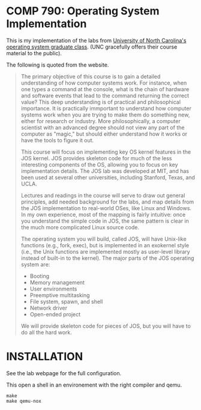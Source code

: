 # COMP 790: Operating System Implementation

This is my implementation of the labs from [University of North Carolina's operating system graduate class](https://www.cs.unc.edu/~porter/courses/comp790/s20/index.html). (UNC gracefully offers their course material to the public).

The following is quoted from the website.

> The primary objective of this course is to gain a detailed understanding of how computer systems work. For instance, when one types a command at the console, what is the chain of hardware and software events that lead to the command returning the correct value? This deep understanding is of practical and philosophical importance. It is practically immportant to understand how computer systems work when you are trying to make them do something new, either for research or industry. More philosophically, a computer scientist with an advanced degree should not view any part of the computer as "magic," but should either understand how it works or have the tools to figure it out.
>
> This course will focus on implementing key OS kernel features in the JOS kernel. JOS provides skeleton code for much of the less interesting components of the OS, allowing you to focus on key implementation details. The JOS lab was developed at MIT, and has been used at several other universities, including Stanford, Texas, and UCLA.
>
> Lectures and readings in the course will serve to draw out general principles, add needed background for the labs, and map details from the JOS implementation to real-world OSes, like Linux and Windows. In my own experience, most of the mapping is fairly intuitive: once you understand the simple code in JOS, the same pattern is clear in the much more complicated Linux source code.
> 
> The operating system you will build, called JOS, will have Unix-like functions (e.g., fork, exec), but is implemented in an exokernel style (i.e., the Unix functions are implemented mostly as user-level library instead of built-in to the kernel). The major parts of the JOS operating system are:
> * Booting
> * Memory management
> * User environments
>  * Preemptive multitasking
>  * File system, spawn, and shell 
>  * Network driver
>  * Open-ended project
>  
> We will provide skeleton code for pieces of JOS, but you will have to do all the hard work. 

# INSTALLATION

See the lab webpage for the full configuration. 

This open a shell in an environement with the right compiler and qemu.

    make
    make qemu-nox


  